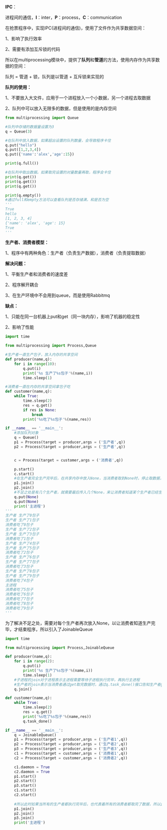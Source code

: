 **IPC**：

进程间的通信，**I**：inter，**P**：process，**C**：communication

在抢票程序中，实现IPC(进程间的通信)，使用了文件作为共享数据空间：

1、影响了执行效率

2、需要有添加互斥锁的代码

所以在multiprocessing模块中，提供了**队列**和**管道**的方法，使用内存作为共享数据的空间：

队列 = 管道 + 锁，队列是以管道 + 互斥锁来实现的

**队列的使用：**

1、不要放入大文件，应用于一个进程放入一个小数据，另一个进程去取数据

2、队列中可以放入无限多的数据，但是使用的是内存空间

```python
from multiprocessing import Queue

#队列中存储的数据量设置为3
q = Queue(3)

#在队列中放入数据，如果超出设置的队列数量，会导致程序卡住
q.put("hello")
q.put([1,2,3,4])
q.put({'name':'alex','age':15})

print(q.full())

#在队列中取出数据。如果取完设置的对量数量再取，程序会卡住
print(q.get())
print(q.get())
print(q.get())

print(q.empty())
#通过full和empty方法可以查看队列是否存储满，和是否为空
'''
True
hello
[1, 2, 3, 4]
{'name': 'alex', 'age': 15}
True
'''
```

**生产者、消费者模型：**

1、程序中有两种角色：生产者（负责生产数据），消费者（负责提取数据）

**解决问题：**

1、平衡生产者和消费者的速度差

2、程序解开耦合

3、在生产环境中不会用到queue，而是使用Rabbitmq

**缺点：**

1、只能在同一台机器上put和get（同一块内存），影响了机器的稳定性

2、影响了性能

```python
import time

from multiprocessing import Process,Queue

#生产者一直生产包子，放入内存的共享空间
def producer(name,q):
    for i in range(10):
        q.put(i)
        print('%s 生产了%s包子'%(name,i))
        time.sleep(1)

#消费者一直在内存的共享空间拿包子吃
def customer(name,q):
    while True:
        time.sleep(2)
        res = q.get()
        if res is None:
            break
        print('%s吃了%s包子'%(name,res))

if __name__ == '__main__':
    #添加队列对象
    q = Queue()
    p1 = Process(target = producer,args = ('生产者',q))
    p2 = Process(target = producer,args = ('生产者',q))


    c = Process(target = customer,args = ('消费者',q))

    p.start()
    c.start()
    #在生产者完全生产完毕后，在共享内存中放入None，当消费者取到None时，停止取数据，否则程序会卡住运行
    p1.join()
	p2.join()
    #不足之处是有几个生产者，就需要最后传入几个None，来让消费者知道某个生产者已经生产完毕
    q.put(None)
    q.put(None)
    print('主进程')
'''
生产者 生产了0包子
生产者 生产了1包子
消费者吃了0包子
生产者 生产了2包子
生产者 生产了3包子
消费者吃了1包子
生产者 生产了4包子
生产者 生产了5包子
消费者吃了2包子
生产者 生产了6包子
生产者 生产了7包子
消费者吃了3包子
生产者 生产了8包子
生产者 生产了9包子
消费者吃了4包子
主进程
消费者吃了5包子
消费者吃了6包子
消费者吃了7包子
消费者吃了8包子
消费者吃了9包子
'''
```



为了解决不足之处，需要对每个生产者再次放入None，以让消费者知道生产完毕，才结束程序，所以引入了JoinableQueue

```python
import time

from multiprocessing import Process,JoinableQueue

def producer(name,q):
    for i in range(2):
        q.put(i)
        print('%s 生产了%s包子'%(name,i))
        time.sleep(1)
    #子进程的join对于进程表示主进程需要等待子进程执行完毕，再执行主进程
    #生产者的join表示当消费者通过get取完数据时，通过q.task_done()接口告知生产者get完毕
    q.join()

def customer(name,q):
    while True:
        time.sleep(2)
        res = q.get()
        print('%s吃了%s包子'%(name,res))
        q.task_done()

if __name__ == '__main__':
    q = JoinableQueue()
    p1 = Process(target = producer,args = ('生产者1',q))
    p2 = Process(target = producer,args = ('生产者2',q))
    p3 = Process(target = producer,args = ('生产者3',q))
    c1 = Process(target = customer,args = ('消费者1',q))
    c2 = Process(target = customer,args = ('消费者2',q))

    c1.daemon = True
    c2.daemon = True
    p1.start()
    p2.start()
    p3.start()
    c1.start()
    c2.start()
	
    #所以此时如果当所有的生产者都执行完毕后，也代表着所有的消费者都取完了数据，所以此时的消费者进程也就没有了意义，所以将消费者进程设置为守护进程，主程序执行完毕后，就结束了消费者进程
    p1.join()
    p2.join()
    p3.join()
    print('主进程')
```

